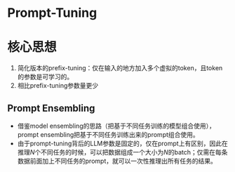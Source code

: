 # Prompt-Tuning
# 核心思想
1. 简化版本的prefix-tuning：仅在输入的地方加入多个虚拟的token，且token的参数是可学习的。
2. 相比prefix-tuning参数量更少

## Prompt Ensembling
- 借鉴model ensembling的思路（把基于不同任务训练的模型组合使用），prompt ensembling把基于不同任务训练出来的prompt组合使用。
- 由于prompt-tuning背后的LLM参数是固定的，仅在prompt上有区别，因此在推理$N$个不同任务的时候，可以把数据组成一个大小为$N$的batch；仅需在每条数据前面加上不同任务的prompt，就可以一次性推理出所有任务的结果。